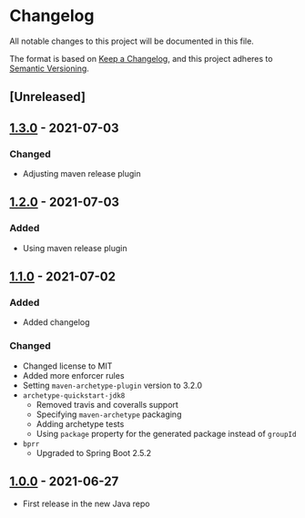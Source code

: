 # Changelog
All notable changes to this project will be documented in this file.

The format is based on [Keep a Changelog](https://keepachangelog.com/en/1.0.0/),
and this project adheres to [Semantic Versioning](https://semver.org/spec/v2.0.0.html).

## [Unreleased]

## [1.3.0](https://github.com/ngeor/java/compare/v1.3.0...trunk) - 2021-07-03

### Changed

- Adjusting maven release plugin

## [1.2.0](https://github.com/ngeor/java/compare/v1.2.0...v1.3.0) - 2021-07-03

### Added

- Using maven release plugin

## [1.1.0](https://github.com/ngeor/java/compare/v1.1.0...v1.2.0) - 2021-07-02

### Added

- Added changelog

### Changed

- Changed license to MIT
- Added more enforcer rules
- Setting `maven-archetype-plugin` version to 3.2.0
- `archetype-quickstart-jdk8`
    - Removed travis and coveralls support
    - Specifying `maven-archetype` packaging
    - Adding archetype tests
    - Using `package` property for the generated package instead of `groupId`
- `bprr`
    - Upgraded to Spring Boot 2.5.2

## [1.0.0](https://github.com/ngeor/java/compare/v1.0.0...v1.1.0) - 2021-06-27

- First release in the new Java repo
